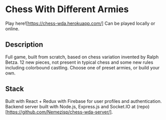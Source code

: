 # Chess With Different Armies
Play here![https://chess-wda.herokuapp.com/]
Can be played locally or online.

## Description
Full game, built from scratch, based on chess variation invented by Ralph Betza.
12 new pieces, not present in typical chess and some new rules including colorbound castling.
Choose one of preset armies, or build your own.

## Stack
Built with React + Redux with Firebase for user profiles and authentication.
Backend server built with Node.js, Express.js and Socket.IO at (repo)[https://github.com/Nemezisp/chess-wda-server/].
